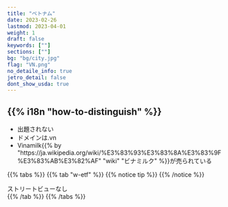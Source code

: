 ```yaml
---
title: "ベトナム"
date: 2023-02-26
lastmod: 2023-04-01
weight: 1
draft: false
keywords: [""]
sections: [""]
bg: "bg/city.jpg"
flag: "VN.png"
no_detaile_info: true
jetro_detail: false
dont_show_usda: true
---
```


<div class="main-desciption country-description">
    <h2 class="section-title">{{% i18n "how-to-distinguish" %}}</h2>
    <ul class="rule-list">
        <li>出題されない</li>
        <li>ドメインは<span class="quiz">.vn</span></li>
        <li>Vinamilk{{% by "https://ja.wikipedia.org/wiki/%E3%83%93%E3%83%8A%E3%83%9F%E3%83%AB%E3%82%AF" "wiki" "ビナミルク" %}}が売られている</li>
    </ul>
</div>


{{% tabs  %}}
{{% tab "w-etf" %}}
{{% notice tip %}}
{{% /notice %}}

<div class="googlemap-if">
ストリートビューなし
</div>
{{% /tab %}}
{{% /tabs %}}